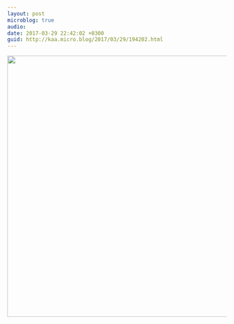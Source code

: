 ```yaml
---
layout: post
microblog: true
audio: 
date: 2017-03-29 22:42:02 +0300
guid: http://kaa.micro.blog/2017/03/29/194202.html
---
```



<img src="http://www.kaa.bz/uploads/2018/de185cf6e1.jpg" width="600" height="600" />

